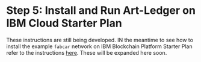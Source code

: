 # Step 5: Install and Run Art-Ledger on IBM Cloud Starter Plan
These instructions are still being developed. IN the meantime to see how to install the example `fabcar` network on IBM Blockchain Platform Starter Plan refer to the instructions [here](https://console.bluemix.net/docs/services/blockchain/v10_application.html#dev_app). These will be expanded here soon.
